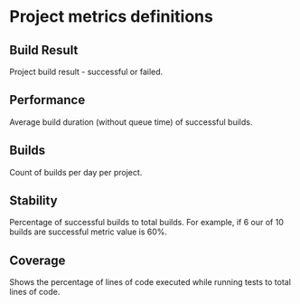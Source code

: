 # Project metrics definitions

## Build Result
Project build result - successful or failed. 

## Performance
Average build duration (without queue time) of successful builds.

## Builds
Count of builds per day per project.

## Stability
Percentage of successful builds to total builds. For example, if 6 our of 10 builds are successful metric value is 60%. 

## Coverage
Shows the percentage of lines of code executed while running tests to total lines of code.